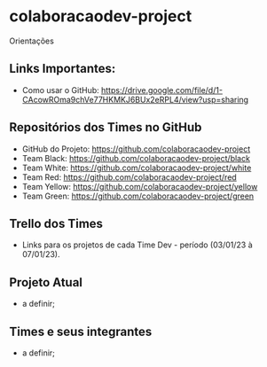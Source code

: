 # colaboracaodev-project
Orientações

## Links Importantes:
 - Como usar o GitHub: https://drive.google.com/file/d/1-CAcowROma9chVe77HKMKJ6BUx2eRPL4/view?usp=sharing

 ## Repositórios dos Times no GitHub
 - GitHub do Projeto: https://github.com/colaboracaodev-project
 - Team Black: https://github.com/colaboracaodev-project/black
 - Team White: https://github.com/colaboracaodev-project/white
 - Team Red: https://github.com/colaboracaodev-project/red
 - Team Yellow: https://github.com/colaboracaodev-project/yellow
 - Team Green: https://github.com/colaboracaodev-project/green

## Trello dos Times
 - Links para os projetos de cada Time Dev - período (03/01/23 à 07/01/23). <br>

## Projeto Atual
 - a definir;

## Times e seus integrantes
 - a definir;
